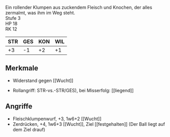 

Ein rollender Klumpen aus zuckendem Fleisch und Knochen, der alles zermalmt, was ihm im Weg steht.  
Stufe 3  
HP 18  
RK 12

|STR|GES|KON|WIL|
|---|---|---|---|
|+3|-1|+2|+1|

## Merkmale

- Widerstand gegen [[Wucht]]
    
- Rollangriff: STR-vs.-STR/GES), bei Misserfolg: [[liegend]]
    

## Angriffe

- Fleischklumpenwurf, +3, 1w6+2 [[Wucht]]
- Zerdrücken, +4, 1w6+3 [[Wucht]], Ziel [[festgehalten]] (Der Ball liegt auf dem Ziel drauf)